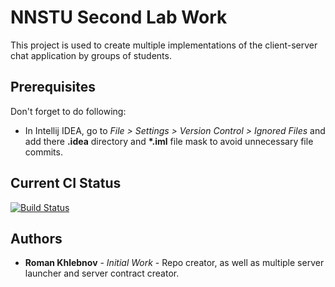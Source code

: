 # NNSTU Second Lab Work

This project is used to create multiple implementations of the client-server chat application by groups of students.

## Prerequisites

Don't forget to do following:

* In Intellij IDEA, go to *File > Settings > Version Control > Ignored Files* and add there **.idea** directory and **\*.iml** file mask to avoid unnecessary file commits.

## Current CI Status

[![Build Status](https://travis-ci.org/SuppieRK/NNSTUSecondLabWork2017_2.svg?branch=master)](https://travis-ci.org/SuppieRK/NNSTUSecondLabWork2017_2)

## Authors

* **Roman Khlebnov** - *Initial Work* - Repo creator, as well as multiple server launcher and server contract creator.